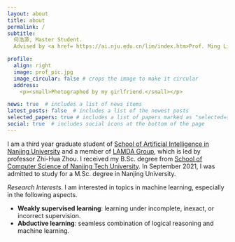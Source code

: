 ```yaml
---
layout: about
title: about
permalink: /
subtitle: 
  何浩源, Master Student.
  Advised by <a href= https://ai.nju.edu.cn/lim/index.htm>Prof. Ming Li.</a>

profile:
  align: right
  image: prof_pic.jpg
  image_circular: false # crops the image to make it circular
  address:
    <p><small>Photographed by my girlfriend.</small></p>

news: true  # includes a list of news items
latest_posts: false  # includes a list of the newest posts
selected_papers: true # includes a list of papers marked as "selected={true}"
social: true  # includes social icons at the bottom of the page
---
```


I am a third year graduate student of [School of Artificial Intelligence in Nanjing University](https://ai.nju.edu.cn/) and a member of [LAMDA Group](https://www.lamda.nju.edu.cn), which is led by professor Zhi-Hua Zhou.
I received my B.Sc. degree from [School of Computer Science of Nanjing Tech University](https://cise.njtech.edu.cn/). In September 2021, I was admitted to study for a M.Sc. degree in Nanjing University.

*Research Interests*. I am interested in topics in machine learning, especially in the following aspects.
- **Weakly supervised learning**: learning under incomplete, inexact, or incorrect supervision.
- **Abductive learning**: seamless combination of logical reasoning and machine learning.